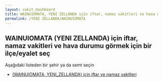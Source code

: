 ```yaml
---
layout: vakit_dashboard
title: WAINUIOMATA, YENI ZELLANDA için iftar, namaz vakitleri ve hava durumu - ilçe/eyalet seç
permalink: /YENI ZELLANDA/WAINUIOMATA
---
```


## WAINUIOMATA (YENI ZELLANDA) için iftar, namaz vakitleri ve hava durumu  görmek için bir ilçe/eyalet seç

Aşağıdaki listeden bir şehir ya da semt seçin

* [ (WAINUIOMATA, YENI_ZELLANDA) için iftar ve namaz vakitleri](/YENI_ZELLANDA/WAINUIOMATA/)

<script type="text/javascript">
  var GLOBAL_COUNTRY = 'YENI ZELLANDA';
  var GLOBAL_CITY = 'WAINUIOMATA';
  var GLOBAL_STATE = 'WAINUIOMATA';
</script>
